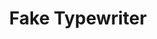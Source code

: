 ---
layout: prop
title: Fake Typewriter
categories: set-dressing
images: ["assets/set-dressing/fake-typewriter/Typewriter fake Millie etc.JPG"]
desc: null
---